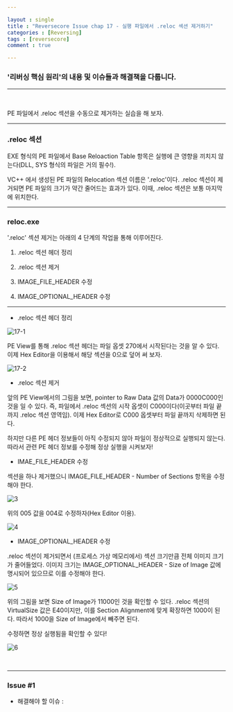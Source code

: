 ```yaml
---

layout : single
title : "Reversecore Issue chap 17 - 실행 파일에서 .reloc 섹션 제거하기"
categories : [Reversing]
tags : [reversecore]
comment : true

---
```


### '리버싱 핵심 원리'의 내용 및 이슈들과 해결책을 다룹니다.

---

<br/>


PE 파일에서 .reloc 섹션을 수동으로 제거하는 실습을 해 보자.


---

### .reloc 섹션

EXE 형식의 PE 파일에서 Base Reloaction Table 항목은 실행에 큰 영향을 끼치지 않는다(DLL, SYS 형식의 파일은 거의 필수!).

VC++ 에서 생성된 PE 파일의 Relocation 섹션 이름은 '.reloc'이다. .reloc 섹션이 제거되면 PE 파일의 크기가 약간 줄어드는 효과가 있다. 이때, .reloc 섹션은 보통 마지막에 위치한다.

---

### reloc.exe


'.reloc' 섹션 제거는 아래의 4 단계의 작업을 통해 이루어진다.

1. .reloc 섹션 헤더 정리

2. .reloc 섹션 제거

3. IMAGE_FILE_HEADER 수정

4. IMAGE_OPTIONAL_HEADER 수정

---

- .reloc 섹션 헤더 정리

![17-1](https://user-images.githubusercontent.com/26838115/45260473-c6628300-b423-11e8-87b2-b21588a128f3.png)

PE View를 통해 .reloc 섹션 헤더는 파일 옵셋 270에서 시작된다는 것을 알 수 있다. 이제 Hex Editor을 이용해서 해당 섹션을 0으로 덮어 써 보자.

![17-2](https://user-images.githubusercontent.com/26838115/45260487-14778680-b424-11e8-8c96-0ca128eded03.png)


- .reloc 섹션 제거

앞의 PE View에서의 그림을 보면, pointer to Raw Data 값의 Data가 0000C000인 것을 일 수 있다. 즉, 파일에서 .reloc 섹션의 시작 옵셋이 C000이다(이곳부터 파일 끝까지 .reloc 섹션 영역임). 이제 Hex Editor로 C000 옵셋부터 파일 끝까지 삭제하면 된다.

하지만 다른 PE 헤더 정보들이 아직 수정되지 않아 파일이 정상적으로 실행되지 않는다. 따라서 관련 PE 헤더 정보를 수정해 정상 실행을 시켜보자!


- IMAE_FILE_HEADER 수정

섹션을 하나 제거했으니 IMAGE_FILE_HEADER - Number of Sections 항목을 수정해야 한다.

![3](https://user-images.githubusercontent.com/26838115/45260524-1726ab80-b425-11e8-8a11-afa9e01ee834.png)

위의 005 값을 004로 수정하자(Hex Editor 이용).

![4](https://user-images.githubusercontent.com/26838115/45260550-92885d00-b425-11e8-8bf7-0cc14e9d006b.png)


- IMAGE_OPTIONAL_HEADER 수정

.reloc 섹션이 제거되면서 (프로세스 가상 메모리에서) 섹션 크기만큼 전체 이미지 크기가 줄어들었다. 이미지 크기는 IMAGE_OPTIONAL_HEADER - Size of Image 값에 명시되어 있으므로 이를 수정해야 한다.

![5](https://user-images.githubusercontent.com/26838115/45260567-f3b03080-b425-11e8-9c4b-e334f3d2a200.png)

위의 그림을 보면 Size of Image가 11000인 것을 확인할 수 있다. .reloc 섹션의 VirtualSize 값은 E40이지만, 이를 Section Alignment에 맞게 확장하면 1000이 된다. 따라서 1000을 Size of Image에서 빼주면 된다.

수정하면 정상 실행됨을 확인할 수 있다!

![6](https://user-images.githubusercontent.com/26838115/45260588-6caf8800-b426-11e8-8742-33e8e6749a5b.png)




<br/>

---



### Issue #1

- 해결해야 할 이슈 : 

